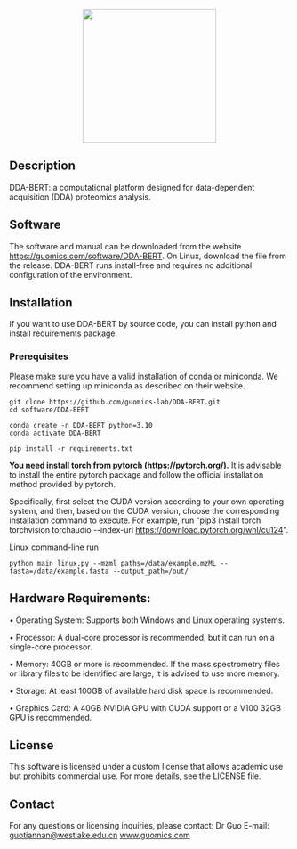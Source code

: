 
<p align="center" style="margin-bottom: 0px !important;">
  <img src="https://github.com/zhiyuajun/DDA-BERT/blob/main/DDA-BERT.png" width="240" height="240">
</p>

## Description
DDA-BERT: a computational platform designed for data-dependent acquisition (DDA) proteomics analysis.

## Software
The software and manual can be downloaded from the website https://guomics.com/software/DDA-BERT.
On Linux, download the file from the release. DDA-BERT runs install-free and requires no additional configuration of the environment. 

## Installation
If you want to use DDA-BERT by source code, you can install python and install requirements package.

### Prerequisites
Please make sure you have a valid installation of conda or miniconda. We recommend setting up miniconda as described on their website.

```shell
git clone https://github.com/guomics-lab/DDA-BERT.git
cd software/DDA-BERT
```

```shell
conda create -n DDA-BERT python=3.10
conda activate DDA-BERT
```

```shell
pip install -r requirements.txt
```

**You need install torch from pytorch (https://pytorch.org/).** It is advisable to install the entire pytorch package and follow the official installation method provided by pytorch.

Specifically, first select the CUDA version according to your own operating system, and then, based on the CUDA version, choose the corresponding installation command to execute. For example, run "pip3 install torch torchvision torchaudio --index-url https://download.pytorch.org/whl/cu124".

Linux command-line run
```shell
python main_linux.py --mzml_paths=/data/example.mzML --fasta=/data/example.fasta --output_path=/out/
```

## Hardware Requirements:
•	Operating System: Supports both Windows and Linux operating systems.

•	Processor: A dual-core processor is recommended, but it can run on a single-core processor.

•	Memory: 40GB or more is recommended. If the mass spectrometry files or library files to be identified are large, it is advised to use more memory.

•	Storage: At least 100GB of available hard disk space is recommended.

•	Graphics Card: A 40GB NVIDIA GPU with CUDA support or a V100 32GB GPU is recommended.

## License
This software is licensed under a custom license that allows academic use but prohibits commercial use. For more details, see the LICENSE file.

## Contact
For any questions or licensing inquiries, please contact:
Dr Guo
E-mail: guotiannan@westlake.edu.cn
www.guomics.com
